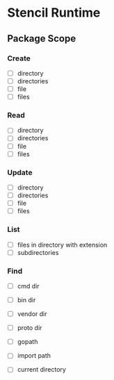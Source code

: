 # Stencil Runtime

## Package Scope

### Create
- [ ] directory
- [ ] directories
- [ ] file
- [ ] files
### Read
- [ ] directory
- [ ] directories
- [ ] file
- [ ] files
### Update
- [ ] directory
- [ ] directories
- [ ] file
- [ ] files
### List
- [ ] files in directory with extension
- [ ] subdirectories
### Find
- [ ] cmd dir
- [ ] bin dir
- [ ] vendor dir
- [ ] proto dir
- [ ] gopath
- [ ] import path
- [ ] current directory






